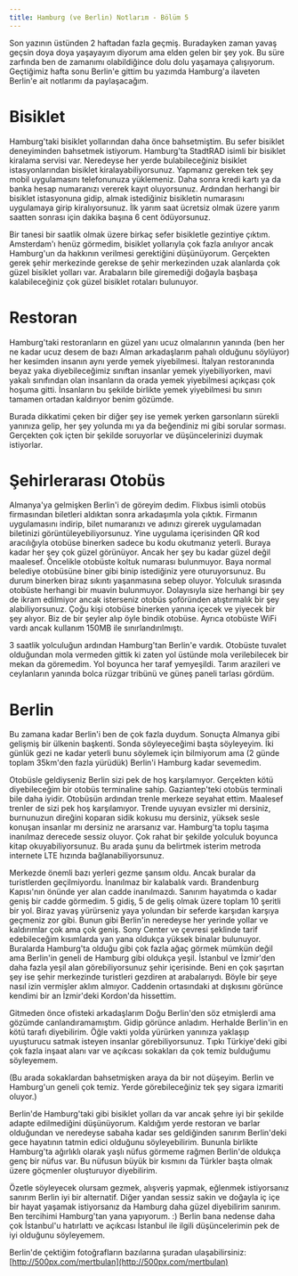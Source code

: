 ```yaml
---
title: Hamburg (ve Berlin) Notlarım - Bölüm 5
---
```


Son yazının üstünden 2 haftadan fazla geçmiş. Buradayken zaman yavaş geçsin doya doya yaşayayım diyorum ama elden gelen bir şey yok. Bu süre zarfında ben de zamanımı olabildiğince dolu dolu yaşamaya çalışıyorum. Geçtiğimiz hafta sonu Berlin'e gittim bu yazımda Hamburg'a ilaveten Berlin'e ait notlarımı da paylaşacağım.

# Bisiklet

Hamburg'taki bisiklet yollarından daha önce bahsetmiştim. Bu sefer bisiklet deneyiminden bahsetmek istiyorum. Hamburg'ta StadtRAD isimli bir bisiklet kiralama servisi var. Neredeyse her yerde bulabileceğiniz bisiklet istasyonlarından bisiklet kiralayabiliyorsunuz. Yapmanız gereken tek şey mobil uygulamasını telefonunuza yüklemeniz. Daha sonra kredi kartı ya da banka hesap numaranızı vererek kayıt oluyorsunuz. Ardından herhangi bir bisiklet istasyonuna gidip, almak istediğiniz bisikletin numarasını uygulamaya girip kiralıyorsunuz. İlk yarım saat ücretsiz olmak üzere yarım saatten sonrası için dakika başına 6 cent ödüyorsunuz. 

Bir tanesi bir saatlik olmak üzere birkaç sefer bisikletle gezintiye çıktım. Amsterdam'ı henüz görmedim, bisiklet yollarıyla çok fazla anılıyor ancak Hamburg'un da hakkının verilmesi gerektiğini düşünüyorum. Gerçekten gerek şehir merkezinde gerekse de şehir merkezinden uzak alanlarda çok güzel bisiklet yolları var. Arabaların bile giremediği doğayla başbaşa kalabileceğiniz çok güzel bisiklet rotaları bulunuyor. 

# Restoran

Hamburg'taki restoranların en güzel yanı ucuz olmalarının yanında (ben her ne kadar ucuz desem de bazı Alman arkadaşlarım pahalı olduğunu söylüyor) her kesimden insanın aynı yerde yemek yiyebilmesi. İtalyan restoranında beyaz yaka diyebileceğimiz sınıftan insanlar yemek yiyebiliyorken, mavi yakalı sınıfından olan insanların da orada yemek yiyebilmesi açıkçası çok hoşuma gitti. İnsanların bu şekilde birlikte yemek yiyebilmesi bu sınırı tamamen ortadan kaldırıyor benim gözümde. 

Burada dikkatimi çeken bir diğer şey ise yemek yerken garsonların sürekli yanınıza gelip, her şey yolunda mı ya da beğendiniz mi gibi sorular sorması. Gerçekten çok içten bir şekilde soruyorlar ve düşüncelerinizi duymak istiyorlar.


# Şehirlerarası Otobüs

Almanya'ya gelmişken Berlin'i de göreyim dedim. Flixbus isimli otobüs firmasından biletleri aldıktan sonra arkadaşımla yola çıktık. Firmanın uygulamasını indirip, bilet numaranızı ve adınızı girerek uygulamadan biletinizi görüntüleyebiliyorsunuz. Yine uygulama içerisinden QR kod aracılığıyla otobüse binerken sadece bu kodu okutmanız yeterli. Buraya kadar her şey çok güzel görünüyor. Ancak her şey bu kadar güzel değil maalesef. Öncelikle otobüste koltuk numarası bulunmuyor. Baya normal belediye otobüsüne biner gibi binip istediğiniz yere oturuyorsunuz. Bu durum binerken biraz sıkıntı yaşanmasına sebep oluyor. Yolculuk sırasında otobüste herhangi bir muavin bulunmuyor. Dolayısıyla size herhangi bir şey de ikram edilmiyor ancak isterseniz otobüs şoföründen atıştırmalık bir şey alabiliyorsunuz. Çoğu kişi otobüse binerken yanına içecek ve yiyecek bir şey alıyor. Biz de bir şeyler alıp öyle bindik otobüse. Ayrıca otobüste WiFi vardı ancak kullanım 150MB ile sınırlandırılmıştı.

3 saatlik yolculuğun ardından Hamburg'tan Berlin'e vardık. Otobüste tuvalet olduğundan mola vermeden gittik ki zaten yol üstünde mola verilebilecek bir mekan da göremedim. Yol boyunca her taraf yemyeşildi. Tarım arazileri ve ceylanların yanında bolca rüzgar tribünü ve güneş paneli tarlası gördüm.

# Berlin

Bu zamana kadar Berlin'i ben de çok fazla duydum. Sonuçta Almanya gibi gelişmiş bir ülkenin başkenti. Sonda söyleyeceğimi başta söyleyeyim. İki günlük gezi ne kadar yeterli bunu söylemek için bilmiyorum ama (2 günde toplam 35km'den fazla yürüdük) Berlin'i Hamburg kadar sevemedim.

Otobüsle geldiyseniz Berlin sizi pek de hoş karşılamıyor. Gerçekten kötü diyebileceğim bir otobüs terminaline sahip. Gaziantep'teki otobüs terminali bile daha iyidir. Otobüsün ardından trenle merkeze seyahat ettim. Maalesef trenler de sizi pek hoş karşılamıyor. Trende uyuyan evsizler mi dersiniz, burnunuzun direğini koparan sidik kokusu mu dersiniz, yüksek sesle konuşan insanlar mı dersiniz ne ararsanız var. Hamburg'ta toplu taşıma inanılmaz derecede sessiz oluyor. Çok rahat bir şekilde yolculuk boyunca kitap okuyabiliyorsunuz. Bu arada şunu da belirtmek isterim metroda internete LTE hızında bağlanabiliyorsunuz.

Merkezde önemli bazı yerleri gezme şansım oldu. Ancak buralar da turistlerden geçilmiyordu. İnanılmaz bir kalabalık vardı. Brandenburg Kapısı'nın önünde yer alan cadde inanılmazdı. Sanırım hayatımda o kadar geniş bir cadde görmedim. 5 gidiş, 5 de geliş olmak üzere toplam 10 şeritli bir yol. Biraz yavaş yürürseniz yaya yolundan bir seferde karşıdan karşıya geçmeniz zor gibi. Bunun gibi Berlin'in neredeyse her yerinde yollar ve kaldırımlar çok ama çok geniş. Sony Center ve çevresi şeklinde tarif edebileceğim kısımlarda yan yana oldukça yüksek binalar bulunuyor. Buralarda Hamburg'ta olduğu gibi çok fazla ağaç görmek mümkün değil ama Berlin'in geneli de Hamburg gibi oldukça yeşil. İstanbul ve İzmir'den daha fazla yeşil alan görebiliyorsunuz şehir içerisinde. Beni en çok şaşırtan şey ise şehir merkezinde turistleri gezdiren at arabalarıydı. Böyle bir şeye nasıl izin vermişler aklım almıyor. Caddenin ortasındaki at dışkısını görünce kendimi bir an İzmir'deki Kordon'da hissettim.

Gitmeden önce ofisteki arkadaşlarım Doğu Berlin'den söz etmişlerdi ama gözümde canlandıramamıştım. Gidip görünce anladım. Herhalde Berlin'in en kötü tarafı diyebilirim. Öğle vakti yolda yürürken yanınıza yaklaşıp uyuşturucu satmak isteyen insanlar görebiliyorsunuz. Tıpkı Türkiye'deki gibi çok fazla inşaat alanı var ve açıkcası sokakları da çok temiz bulduğumu söyleyemem.

(Bu arada sokaklardan bahsetmişken araya da bir not düşeyim. Berlin ve Hamburg'un geneli çok temiz. Yerde görebileceğiniz tek şey sigara izmariti oluyor.)

Berlin'de Hamburg'taki gibi bisiklet yolları da var ancak şehre iyi bir şekilde adapte edilmediğini düşünüyorum. Kaldığım yerde restoran ve barlar olduğundan ve neredeyse sabaha kadar ses geldiğinden sanırım Berlin'deki gece hayatının tatmin edici olduğunu söyleyebilirim. Bununla birlikte Hamburg'ta ağırlıklı olarak yaşlı nüfus görmeme rağmen Berlin'de oldukça genç bir nüfus var. Bu nüfusun büyük bir kısmını da Türkler başta olmak üzere göçmenler oluşturuyor diyebilirim.

Özetle söyleyecek olursam gezmek, alışveriş yapmak, eğlenmek istiyorsanız sanırım Berlin iyi bir alternatif. Diğer yandan sessiz sakin ve doğayla iç içe bir hayat yaşamak istiyorsanız da Hamburg daha güzel diyebilirim sanırım. Ben tercihimi Hamburg'tan yana yapıyorum. :) Berlin bana nedense daha çok İstanbul'u hatırlattı ve açıkcası İstanbul ile ilgili düşüncelerimin pek de iyi olduğunu söyleyemem.

Berlin'de çektiğim fotoğrafların bazılarına şuradan ulaşabilirsiniz: [http://500px.com/mertbulan](http://500px.com/mertbulan)
